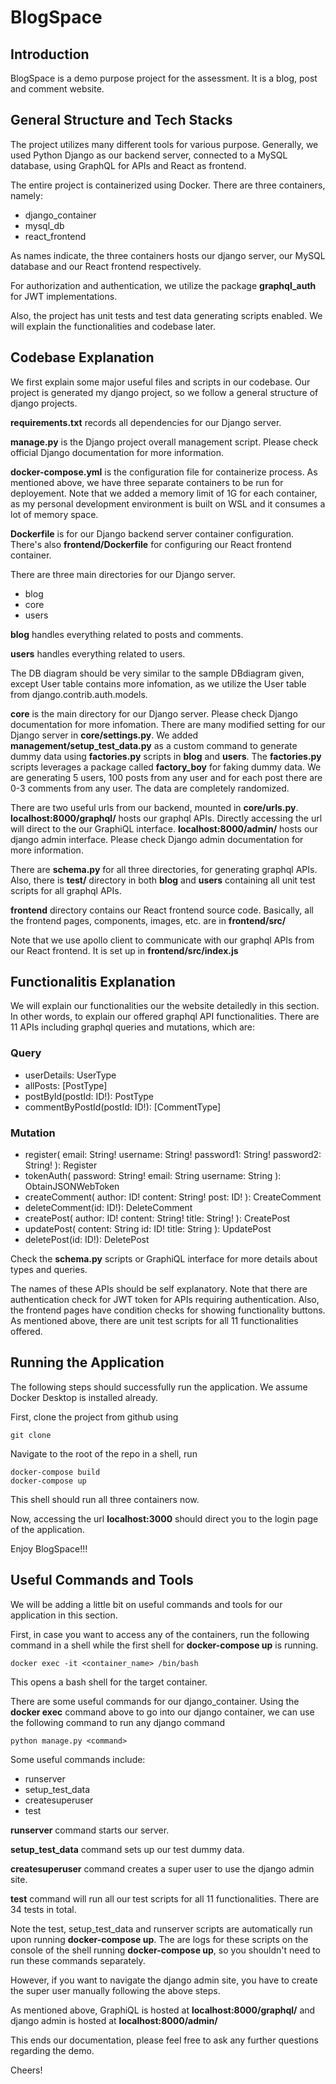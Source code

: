 # BlogSpace

## Introduction
BlogSpace is a demo purpose project for the assessment. It is a blog, post and comment website.

## General Structure and Tech Stacks
The project utilizes many different tools for various purpose. Generally, we used Python Django as our backend server, connected to a MySQL database, using GraphQL for APIs and React as frontend.

The entire project is containerized using Docker. There are three containers, namely:
 * django_container
 * mysql_db
 * react_frontend

As names indicate, the three containers hosts our django server, our MySQL database and our React frontend respectively.

For authorization and authentication, we utilize the package **graphql_auth** for JWT implementations.

Also, the project has unit tests and test data generating scripts enabled. We will explain the functionalities and codebase later.

## Codebase Explanation

We first explain some major useful files and scripts in our codebase. Our project is generated my django project, so we follow a general structure of django projects.

**requirements.txt** records all dependencies for our Django server.

**manage.py** is the Django project overall management script. Please check official Django documentation for more information.

**docker-compose.yml** is the configuration file for containerize process. As mentioned above, we have three separate containers to be run for deployement. Note that we added a memory limit of 1G for each container, as my personal development environment is built on WSL and it consumes a lot of memory space.

**Dockerfile** is for our Django backend server container configuration. There's also **frontend/Dockerfile** for configuring our React frontend container.

There are three main directories for our Django server.
 * blog
 * core
 * users

**blog** handles everything related to posts and comments.

**users** handles everything related to users.

The DB diagram should be very similar to the sample DBdiagram given, except User table contains more infomation, as we utilize the User table from django.contrib.auth.models.

**core** is the main directory for our Django server. Please check Django documentation for more infomation. There are many modified setting for our Django server in **core/settings.py**. We added **management/setup_test_data.py** as a custom command to generate dummy data using **factories.py** scripts in **blog** and **users**. The **factories.py** scripts leverages a package called **factory_boy** for faking dummy data. We are generating 5 users, 100 posts from any user and for each post there are 0-3 comments from any user. The data are completely randomized.

There are two useful urls from our backend, mounted in **core/urls.py**. **localhost:8000/graphql/** hosts our graphql APIs. Directly accessing the url will direct to the our GraphiQL interface. **localhost:8000/admin/** hosts our django admin interface. Please check Django admin documentation for more information.

There are **schema.py** for all three directories, for generating graphql APIs. Also, there is **test/** directory in both **blog** and **users** containing all unit test scripts for all graphql APIs.

**frontend** directory contains our React frontend source code. Basically, all the frontend pages, components, images, etc. are in **frontend/src/**

Note that we use apollo client to communicate with our graphql APIs from our React frontend. It is set up in **frontend/src/index.js**

## Functionalitis Explanation 
We will explain our functionalities our the website detailedly in this section. In other words, to explain our offered graphql API functionalities. There are 11 APIs including graphql queries and mutations, which are:
### Query

* userDetails: UserType
* allPosts: [PostType]
* postById(postId: ID!): PostType
* commentByPostId(postId: ID!): [CommentType]

### Mutation
* register(
email: String!
    username: String!
    password1: String!
    password2: String!
    ): Register
* tokenAuth(
password: String!
email: String
username: String
): ObtainJSONWebToken
* createComment(
author: ID!
content: String!
post: ID!
): CreateComment
* deleteComment(id: ID!): DeleteComment
* createPost(
author: ID!
content: String!
title: String!
): CreatePost
* updatePost(
content: String
id: ID!
title: String
): UpdatePost
* deletePost(id: ID!): DeletePost

Check the **schema.py** scripts or GraphiQL interface for more details about types and queries.

The names of these APIs should be self explanatory. Note that there are authentication check for JWT token for APIs requiring authentication. Also, the frontend pages have condition checks for showing functionality buttons. As mentioned above, there are unit test scripts for all 11 functionalities offered.

## Running the Application
The following steps should successfully run the application. We assume Docker Desktop is installed already.

First, clone the project from github using
```
git clone
```

Navigate to the root of the repo in a shell, run
```
docker-compose build
docker-compose up
```
This shell should run all three containers now.

Now, accessing the url **localhost:3000** should direct you to the login page of the application.

Enjoy BlogSpace!!!

## Useful Commands and Tools
We will be adding a little bit on useful commands and tools for our application in this section.

First, in case you want to access any of the containers, run the following command in a shell while the first shell for **docker-compose up** is running.
```
docker exec -it <container_name> /bin/bash
```
This opens a bash shell for the target container.

There are some useful commands for our django_container. Using the **docker exec** command above to go into our django container, we can use the following command to run any django command
```
python manage.py <command>
```
Some useful commands include:
* runserver
* setup_test_data
* createsuperuser
* test

**runserver** command starts our server.

**setup_test_data** command sets up our test dummy data.

**createsuperuser** command creates a super user to use the django admin site.

**test** command will run all our test scripts for all 11 functionalities. There are 34 tests in total.

Note the test, setup_test_data and runserver scripts are automatically run upon running **docker-compose up**. The are logs for these scripts on the console of the shell running **docker-compose up**, so you shouldn't need to run these commands separately.

However, if you want to navigate the django admin site, you have to create the super user manually following the above steps.

As mentioned above, GraphiQL is hosted at **localhost:8000/graphql/** and django admin is hosted at **localhost:8000/admin/**

This ends our documentation, please feel free to ask any further questions regarding the demo.

Cheers!